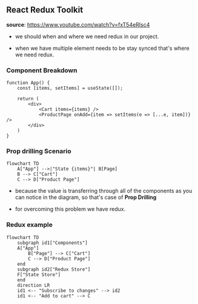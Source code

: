 ## React Redux Toolkit

**source**: https://www.youtube.com/watch?v=fxT54eRIsc4

- we should when and where we need redux in our project.

- when we have multiple element needs to be stay synced that's where we need redux.

### Component Breakdown

```
function App() {
    const [items, setItems] = useState([]);

    return (
        <div>
            <Cart items={items} />
            <ProductPage onAdd={item => setItems(e => [...e, item])} />
        </div>
    )
}
```

### Prop drilling Scenario

```mermaid
flowchart TD
    A["App"] -->|"State {items}"| B[Page]
    B --> C["Cart"]
    C --> D["Product Page"]
```

- because the value is transferring through all of the components as you can notice in
  the diagram, so that's case of **Prop Drilling**

- for overcoming this problem we have redux.

### Redux example

```mermaid
flowchart TD
    subgraph id1["Components"]
    A["App"]
        B["Page"] --> C["Cart"]
        C --> D["Product Page"]
    end
    subgraph id2["Redux Store"]
    F["State Store"]
    end
    direction LR
    id1 <-- "Subscribe to changes" --> id2
    id1 <-- "Add to cart" --> C
```
